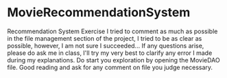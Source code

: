# MovieRecommendationSystem
Recommendation System Exercise
I tried to comment as much as possible in the file management section of the project, 
I tried to be as clear as possible, however, I am not sure I succeeded...
If any questions arise, please do ask me in class, I'll try my very best to clarify any error I made during my explanations.
Do start you exploration by opening the MovieDAO file.
Good reading and ask for any comment on file you judge necessary.
